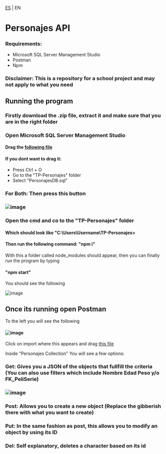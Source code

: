 [ES](README.md) | EN

# Personajes API
### Requirements: 

- Microsoft SQL Server Management Studio
- Postman
- Npm
  
### Disclaimer: This is a repository for a school project and may not apply to what you need 

## Running the program

### Firstly download the .zip file, extract it and make sure that you are in the right folder

### Open Microsoft SQL Server Management Studio

#### Drag the [following file](DB)

#### If you dont want to drag it:

- Press Ctrl + O
- Go to the "TP-Personajes" folder
- Select "PersonajesDB.sql"

### For Both: Then press this button
### ![image](https://github.com/siathers/TP-Personajes/assets/105530043/6fe4be5e-ea8a-460d-9bc1-fd6f0ca55046)

### Open the cmd and co to the "TP-Personajes" folder
#### Which should look like "C:\Users\Username\TP-Personajes>
#### Then run the following command: "npm i"

With this a folder called node_modules should appear, then you can finally run the program by typing
#### "npm start"

You should see the following

 ![image](https://github.com/siathers/TP-Personajes/assets/105530043/b12fbd9c-aa95-4869-a9b6-d635f157f0ac)


## Once its running open Postman

To the left you will see the following
#### ![image](https://github.com/siathers/TP-Personajes/assets/114581621/4fc8f83f-e862-4bc8-ae3a-ee1aa3a2a539)

Click on import where this appears and drag [this file](personajesCollection.postman_collection.json)

Inside "Personajes Collection" You will see a few options:

### Get: Gives you a JSON of the objects that fullfill the criteria (You can also use filters which include Nombre Edad Peso y/o FK_PeliSerie)
### ![image](https://github.com/siathers/TP-Personajes/assets/114581621/824b835e-d949-445b-8b31-d430bf0e24c2) 
### Post: Allows you to create a new object (Replace the gibberish there with what you want to create)
### Put: In the same fashion as post, this allows you to modify an object by using its ID
### Del: Self explanatory, deletes a character based on its id
